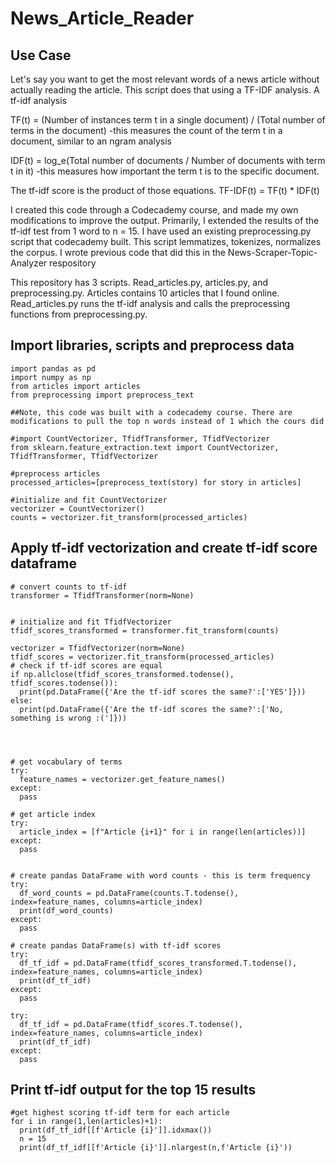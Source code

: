 # News_Article_Reader


## Use Case
Let's say you want to get the most relevant words of a news article without actually reading the article. This script does that using a TF-IDF analysis. 
A tf-idf analysis 

TF(t) = (Number of instances term t in a single document) / (Total number of terms in the document)
-this measures the count of the term t in a document, similar to an ngram analysis

IDF(t) = log_e(Total number of documents / Number of documents with term t in it)
-this measures how important the term t is to the specific document.

The tf-idf score is the product of those equations.
TF-IDF(t) = TF(t) * IDF(t)

I created this code through a Codecademy course, and made my own modifications to improve the output. Primarily, I extended the results of the tf-idf test from 1 word to n = 15. I have used an existing preprocessing.py script that codecademy built. This script lemmatizes, tokenizes, normalizes the corpus. I wrote previous code that did this in the News-Scraper-Topic-Analyzer respository

This repository has 3 scripts. Read_articles.py, articles.py, and preprocessing.py. Articles contains 10 articles that I found online. Read_articles.py runs the tf-idf analysis and calls the preprocessing functions from preprocessing.py.

## Import libraries, scripts and preprocess data
```
import pandas as pd
import numpy as np
from articles import articles
from preprocessing import preprocess_text

##Note, this code was built with a codecademy course. There are modifications to pull the top n words instead of 1 which the cours did

#import CountVectorizer, TfidfTransformer, TfidfVectorizer
from sklearn.feature_extraction.text import CountVectorizer, TfidfTransformer, TfidfVectorizer

#preprocess articles
processed_articles=[preprocess_text(story) for story in articles]

#initialize and fit CountVectorizer
vectorizer = CountVectorizer()
counts = vectorizer.fit_transform(processed_articles)
```


## Apply tf-idf vectorization and create tf-idf score dataframe

```
# convert counts to tf-idf
transformer = TfidfTransformer(norm=None)


# initialize and fit TfidfVectorizer
tfidf_scores_transformed = transformer.fit_transform(counts)

vectorizer = TfidfVectorizer(norm=None)
tfidf_scores = vectorizer.fit_transform(processed_articles)
# check if tf-idf scores are equal
if np.allclose(tfidf_scores_transformed.todense(), tfidf_scores.todense()):
  print(pd.DataFrame({'Are the tf-idf scores the same?':['YES']}))
else:
  print(pd.DataFrame({'Are the tf-idf scores the same?':['No, something is wrong :(']}))




# get vocabulary of terms
try:
  feature_names = vectorizer.get_feature_names()
except:
  pass

# get article index
try:
  article_index = [f"Article {i+1}" for i in range(len(articles))]
except:
  pass


# create pandas DataFrame with word counts - this is term frequency
try:
  df_word_counts = pd.DataFrame(counts.T.todense(), index=feature_names, columns=article_index)
  print(df_word_counts)
except:
  pass

# create pandas DataFrame(s) with tf-idf scores
try:
  df_tf_idf = pd.DataFrame(tfidf_scores_transformed.T.todense(), index=feature_names, columns=article_index)
  print(df_tf_idf)
except:
  pass

try:
  df_tf_idf = pd.DataFrame(tfidf_scores.T.todense(), index=feature_names, columns=article_index)
  print(df_tf_idf)
except:
  pass

```

## Print tf-idf output for the top 15 results

```
#get highest scoring tf-idf term for each article
for i in range(1,len(articles)+1):
  print(df_tf_idf[[f'Article {i}']].idxmax())
  n = 15
  print(df_tf_idf[[f'Article {i}']].nlargest(n,f'Article {i}'))
```
